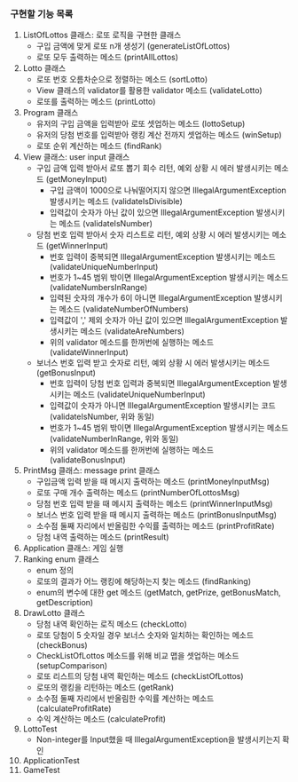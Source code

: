 ### 구현할 기능 목록

1. ListOfLottos 클래스: 로또 로직을 구현한 클래스
    - 구입 금액에 맞게 로또 n개 생성기 (generateListOfLottos)
   - 로또 모두 출력하는 메소드 (printAllLottos)
2. Lotto 클래스
   - 로또 번호 오름차순으로 정렬하는 메소드 (sortLotto)
   - View 클래스의 validator를 활용한 validator 메소드 (validateLotto)
   - 로또를 출력하는 메소드 (printLotto)
3. Program 클래스
   - 유저의 구입 금액을 입력받아 로또 셋업하는 메소드 (lottoSetup)
   - 유저의 당첨 번호를 입력받아 랭킹 계산 전까지 셋업하는 메소드 (winSetup)
   - 로또 순위 계산하는 메소드 (findRank)
4. View 클래스: user input 클래스
    - 구입 금액 입력 받아서 로또 뽑기 회수 리턴, 예외 상황 시 에러 발생시키는 메소드 (getMoneyInput)
      - 구입 금액이 1000으로 나눠떨어지지 않으면 IllegalArgumentException 발생시키는 메소드 (validateIsDivisible)
      - 입력값이 숫자가 아닌 값이 있으면 IllegalArgumentException 발생시키는 메소드 (validateIsNumber)
    - 당첨 번호 입력 받아서 숫자 리스트로 리턴, 예외 상황 시 에러 발생시키는 메소드 (getWinnerInput)
      - 번호 입력이 중복되면 IllegalArgumentException 발생시키는 메소드 (validateUniqueNumberInput)
      - 번호가 1~45 범위 밖이면 IllegalArgumentException 발생시키는 메소드 (validateNumbersInRange)
      - 입력된 숫자의 개수가 6이 아니면 IllegalArgumentException 발생시키는 메소드 (validateNumberOfNumbers)
      - 입력값이 ',' 제외 숫자가 아닌 값이 있으면 IllegalArgumentException 발생시키는 메소드 (validateAreNumbers)
      - 위의 validator 메소드를 한꺼번에 실행하는 메소드 (validateWinnerInput)
    - 보너스 번호 입력 받고 숫자로 리턴, 예외 상황 시 에러 발생시키는 메소드 (getBonusInput)
      - 번호 입력이 당첨 번호 입력과 중복되면 IllegalArgumentException 발생시키는 메소드 (validateUniqueNumberInput)
      - 입력값이 숫자가 아니면 IllegalArgumentException 발생시키는 코드 (validateIsNumber, 위와 동일)
      - 번호가 1~45 범위 밖이면 IllegalArgumentException 발생시키는 메소드 (validateNumberInRange, 위와 동일)
      - 위의 validator 메소드를 한꺼번에 실행하는 메소드 (validateBonusInput)
5. PrintMsg 클래스: message print 클래스
   - 구입금액 입력 받을 때 메시지 출력하는 메소드 (printMoneyInputMsg)
   - 로또 구매 개수 출력하는 메소드 (printNumberOfLottosMsg)
   - 당첨 번호 입력 받을 때 메시지 출력하는 메소드 (printWinnerInputMsg)
   - 보너스 번호 입력 받을 때 메시지 출력하는 메소드 (printBonusInputMsg)
   - 소수점 둘째 자리에서 반올림한 수익률 출력하는 메소드 (printProfitRate)
   - 당첨 내역 출력하는 메소드 (printResult)
6. Application 클래스: 게임 실행
7. Ranking enum 클래스
   - enum 정의
   - 로또의 결과가 어느 랭킹에 해당하는지 찾는 메소드 (findRanking)
   - enum의 변수에 대한 get 메소드 (getMatch, getPrize, getBonusMatch, getDescription)
8. DrawLotto 클래스
   - 당첨 내역 확인하는 로직 메소드 (checkLotto)
   - 로또 당첨이 5 숫자일 경우 보너스 숫자와 일치하는 확인하는 메소드 (checkBonus)
   - CheckListOfLottos 메소드를 위해 비교 맵을 셋업하는 메소드 (setupComparison)
   - 로또 리스트의 당첨 내역 확인하는 메소드 (checkListOfLottos)
   - 로또의 랭킹을 리턴하는 메소드 (getRank)
   - 소수점 둘째 자리에서 반올림한 수익률 계산하는 메소드 (calculateProfitRate)
   - 수익 계산하는 메소드 (calculateProfit)
9. LottoTest
   - Non-integer를 Input했을 때 IllegalArgumentException을 발생시키는지 확인
10. ApplicationTest
11. GameTest